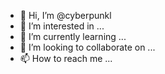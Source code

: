 - 👋 Hi, I’m @cyberpunkl
- 👀 I’m interested in ...
- 🌱 I’m currently learning ...
- 💞️ I’m looking to collaborate on ...
- 📫 How to reach me ...

<!---
cyberpunkl/cyberpunkl is a ✨ special ✨ repository because its `README.md` (this file) appears on your GitHub profile.
You can click the Preview link to take a look at your changes.
--->
